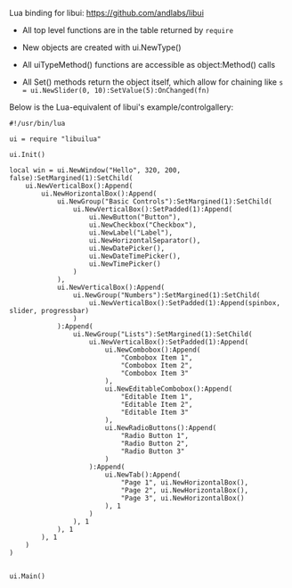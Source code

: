 
Lua binding for libui: https://github.com/andlabs/libui


- All top level functions are in the table returned by `require`

- New objects are created with ui.NewType()

- All uiTypeMethod() functions are accessible as object:Method() calls

- All Set() methods return the object itself, which allow for chaining like 
  `s = ui.NewSlider(0, 10):SetValue(5):OnChanged(fn)`


Below is the Lua-equivalent of libui's example/controlgallery:

````
#!/usr/bin/lua

ui = require "libuilua"

ui.Init()

local win = ui.NewWindow("Hello", 320, 200, false):SetMargined(1):SetChild(
	ui.NewVerticalBox():Append(
		ui.NewHorizontalBox():Append(
			ui.NewGroup("Basic Controls"):SetMargined(1):SetChild(
				ui.NewVerticalBox():SetPadded(1):Append(
					ui.NewButton("Button"),
					ui.NewCheckbox("Checkbox"),
					ui.NewLabel("Label"),
					ui.NewHorizontalSeparator(),
					ui.NewDatePicker(),
					ui.NewDateTimePicker(),
					ui.NewTimePicker()
				)
			), 
			ui.NewVerticalBox():Append(
				ui.NewGroup("Numbers"):SetMargined(1):SetChild(
					ui.NewVerticalBox():SetPadded(1):Append(spinbox, slider, progressbar)
				)
			):Append(
				ui.NewGroup("Lists"):SetMargined(1):SetChild(
					ui.NewVerticalBox():SetPadded(1):Append(
						ui.NewCombobox():Append(
							"Combobox Item 1",
							"Combobox Item 2",
							"Combobox Item 3"
						),
						ui.NewEditableCombobox():Append(
							"Editable Item 1",
							"Editable Item 2",
							"Editable Item 3"
						),
						ui.NewRadioButtons():Append(
							"Radio Button 1",
							"Radio Button 2",
							"Radio Button 3"
						)
					):Append(
						ui.NewTab():Append(
							"Page 1", ui.NewHorizontalBox(),
							"Page 2", ui.NewHorizontalBox(),
							"Page 3", ui.NewHorizontalBox()
						), 1
					)
				), 1
			), 1
		), 1
	)
)


ui.Main()

````
